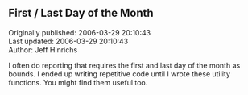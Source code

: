 ## First / Last Day of the Month  
Originally published: 2006-03-29 20:10:43  
Last updated: 2006-03-29 20:10:43  
Author: Jeff Hinrichs  
  
I often do reporting that requires the first and last day of the month as bounds.  I ended up writing repetitive code until I wrote these utility functions.  You might find them useful too.